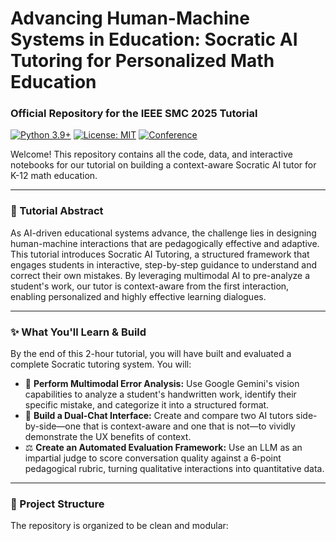 # Advancing Human-Machine Systems in Education: Socratic AI Tutoring for Personalized Math Education
### Official Repository for the IEEE SMC 2025 Tutorial

[![Python 3.9+](https://img.shields.io/badge/python-3.9+-blue.svg)](https://www.python.org/downloads/)
[![License: MIT](https://img.shields.io/badge/License-MIT-yellow.svg)](https://opensource.org/licenses/MIT)
[![Conference](https://img.shields.io/badge/IEEE%20SMC-2025-blueviolet)](https://ieeesmc2025.org/)

Welcome! This repository contains all the code, data, and interactive notebooks for our tutorial on building a context-aware Socratic AI tutor for K-12 math education.

---

### 📖 Tutorial Abstract

As AI-driven educational systems advance, the challenge lies in designing human-machine interactions that are pedagogically effective and adaptive. This tutorial introduces Socratic AI Tutoring, a structured framework that engages students in interactive, step-by-step guidance to understand and correct their own mistakes. By leveraging multimodal AI to pre-analyze a student's work, our tutor is context-aware from the first interaction, enabling personalized and highly effective learning dialogues.

---

### ✨ What You'll Learn & Build

By the end of this 2-hour tutorial, you will have built and evaluated a complete Socratic tutoring system. You will:

*   🧠 **Perform Multimodal Error Analysis:** Use Google Gemini's vision capabilities to analyze a student's handwritten work, identify their specific mistake, and categorize it into a structured format.
*   💬 **Build a Dual-Chat Interface:** Create and compare two AI tutors side-by-side—one that is context-aware and one that is not—to vividly demonstrate the UX benefits of context.
*   ⚖️ **Create an Automated Evaluation Framework:** Use an LLM as an impartial judge to score conversation quality against a 6-point pedagogical rubric, turning qualitative interactions into quantitative data.

---

### 📂 Project Structure

The repository is organized to be clean and modular: